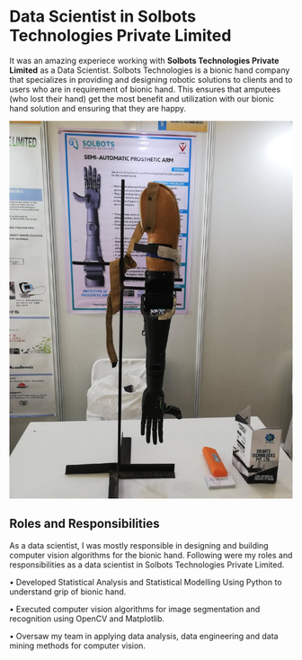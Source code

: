 # Data Scientist in Solbots Technologies Private Limited

It was an amazing experiece working with __Solbots Technologies Private Limited__ as a Data Scientist. Solbots Technologies is a bionic hand company that specializes in providing and designing robotic solutions to clients and to users who are in requirement of bionic hand. This ensures that amputees (who lost their hand) get the most benefit and utilization with our bionic hand solution and ensuring that they are happy. 

<img src = "https://github.com/suhasmaddali/Data-Scientist-Solbots-Roles-and-Responsibilities/blob/main/images/Solbots%20bionic%20hand%20image.jpg" />

## Roles and Responsibilities

As a data scientist, I was mostly responsible in designing and building computer vision algorithms for the bionic hand. Following were my roles and responsibilities as a data scientist in Solbots Technologies Private Limited. 

• Developed Statistical Analysis and Statistical Modelling Using Python to understand grip of bionic hand. 

• Executed computer vision algorithms for image segmentation and recognition using OpenCV and Matplotlib.

• Oversaw my team in applying data analysis, data engineering and data mining methods for computer vision. 
